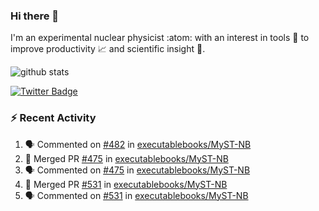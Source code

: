 ### Hi there 👋 

I'm an experimental nuclear physicist :atom: with an interest in tools :wrench: to improve productivity :chart_with_upwards_trend: and scientific insight :telescope:.

![github stats](https://github-readme-stats.vercel.app/api?username=agoose77&show_icons=true&hide_rank=true&hide_title=true&bg_color=30,e76445,904e95&text_color=efe3ec&icon_color=efe3ec)
<!--
**agoose77/agoose77** is a ✨ _special_ ✨ repository because its `README.md` (this file) appears on your GitHub profile.

Here are some ideas to get you started:

- 🔭 I’m currently working on ...
- 🌱 I’m currently learning ...
- 👯 I’m looking to collaborate on ...
- 🤔 I’m looking for help with ...
- 💬 Ask me about ...
- 📫 How to reach me: ...
- 😄 Pronouns: ...
- ⚡ Fun fact: ...
-->

[![Twitter Badge](https://img.shields.io/twitter/follow/agoose77?style=flat-square&logo=Twitter&logoColor=white&color=cornflowerblue)](https://twitter.com/agoose77)

### :zap: Recent Activity

<!--START_SECTION:activity-->
1. 🗣 Commented on [#482](https://github.com/executablebooks/MyST-NB/issues/482#issuecomment-1689634005) in [executablebooks/MyST-NB](https://github.com/executablebooks/MyST-NB)
2. 🎉 Merged PR [#475](https://github.com/executablebooks/MyST-NB/pull/475) in [executablebooks/MyST-NB](https://github.com/executablebooks/MyST-NB)
3. 🗣 Commented on [#475](https://github.com/executablebooks/MyST-NB/pull/475#issuecomment-1689626293) in [executablebooks/MyST-NB](https://github.com/executablebooks/MyST-NB)
4. 🎉 Merged PR [#531](https://github.com/executablebooks/MyST-NB/pull/531) in [executablebooks/MyST-NB](https://github.com/executablebooks/MyST-NB)
5. 🗣 Commented on [#531](https://github.com/executablebooks/MyST-NB/pull/531#issuecomment-1689623625) in [executablebooks/MyST-NB](https://github.com/executablebooks/MyST-NB)
<!--END_SECTION:activity-->
